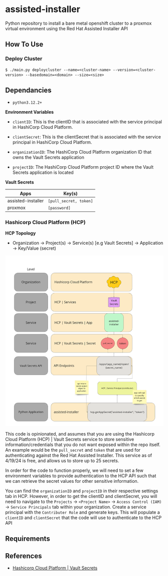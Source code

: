 # assisted-installer
Python repository to install a bare metal openshift cluster to a proxmox virtual environment using the Red Hat Assisted Installer API

## How To Use


### Deploy Cluster

    $ ./main.py deploycluster --name=<cluster-name> --version=<cluster-version> --basedomain=<domain> --size=<size>

## Dependancies

- `python3.12.2+`


**Environment Variables** 

- `clientID`: This is the clientID that is associated with the service principal in HashiCorp Cloud Platform.

- `clientSecret`: This is the clientSecret that is associated with the service principal in HashiCorp Cloud Platform.

- `organizationID`: The HashiCorp Cloud Platform organization ID that owns the Vault Secrets application

- `projectID`: The HashiCorp Cloud Platform project ID where the Vault Secrets application is located


**Vault Secrets**

| Apps | Key(s) |
| ------- | --- |
| assisted-installer | `[pull_secret, token]` |
| proxmox | `[password]` |

### Hashicorp Cloud Platform (HCP)

**HCP Topology**

- Organization -> Project(s) -> Service(s) [e.g Vault Secrets] -> Application -> Key/Value (secret)

![alt text](./docs/pictures/hcp-topo.png)

This code is opinionated, and assumes that you are using the Hashicorp Cloud Platform (HCP) | Vault Secrets service to store sensitive information/credentials that you do not want exposed within the repo itself. An example would be the `pull_secret` and `token` that are used for authenticating against the Red Hat Assisted Installer. This service as of 4/19/24 is free, and allows us to store up to 25 secrets.

In order for the code to function properly, we will need to set a few environment variables to provide authentication to the HCP API such that we can retrieve the secret values for other sensitive information.

You can find the `organizationID` and `projectID` in their respective settings tab in HCP. However, in order to get the clientID and clientSecret, you will need to navigate to the `Projects` -> `<Project Name>` -> `Access Control (IAM)` -> `Service Principals` tab within your organization. Create a service principal with the `Contributer Role` and generate keys. This will populate a `clientID` and `clientSecret` that the code will use to authenticate to the HCP API


## Requirements




## References

- [Hashicorp Cloud Platform | Vault Secrets](https://developer.hashicorp.com/hcp/docs/vault-secrets)
